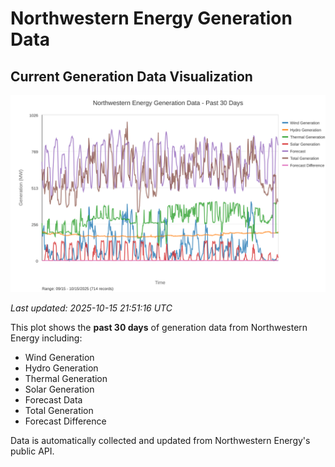 # Northwestern Energy Generation Data

## Current Generation Data Visualization

![Northwestern Energy Generation Data](images/nwe_generation_plot.svg)

*Last updated: 2025-10-15 21:51:16 UTC*

This plot shows the **past 30 days** of generation data from Northwestern Energy including:
- Wind Generation
- Hydro Generation  
- Thermal Generation
- Solar Generation
- Forecast Data
- Total Generation
- Forecast Difference

Data is automatically collected and updated from Northwestern Energy's public API.

